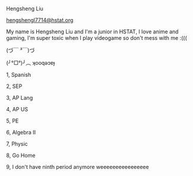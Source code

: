 Hengsheng Liu 

hengshengl7714@hstat.org 

My name is Hengsheng Liu and I'm a junior in HSTAT, I love anime and gaming, I'm super toxic when I play videogame so don't mess with me :((( 

(づ￣ ³￣)づ

(╯°□°)╯︵ ʞooqǝɔɐɟ

1, Spanish 

2, SEP 

3, AP Lang 

4, AP US 

5, PE

6, Algebra II 

7, Physic 

8, Go Home 

9, I don't have ninth period anymore weeeeeeeeeeeeeeee
